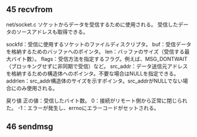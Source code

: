 ## 45 recvfrom
net/socket.c
ソケットからデータを受信するために使用される。
受信したデータのソースアドレスも取得できる。

sockfd：受信に使用するソケットのファイルディスクリプタ。
buf：受信データを格納するためのバッファへのポインタ。
len：バッファのサイズ（受信する最大バイト数）。
flags：受信方法を指定するフラグ。例えば、MSG_DONTWAIT（ブロッキングせずに非同期で受信）など。
src_addr：データ送信元アドレスを格納するための構造体へのポインタ。不要な場合はNULLを指定できる。
addrlen：src_addr構造体のサイズを示すポインタ。src_addrがNULLでない場合にのみ使用される。

戻り値
正の値：受信したバイト数。
0：接続がリモート側から正常に閉じられた。
-1：エラーが発生し、errnoにエラーコードがセットされる。

## 46 sendmsg